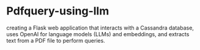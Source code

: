 # Pdfquery-using-llm
creating a Flask web application that interacts with a Cassandra database, uses OpenAI for language models (LLMs) and embeddings, and extracts text from a PDF file to perform queries.
